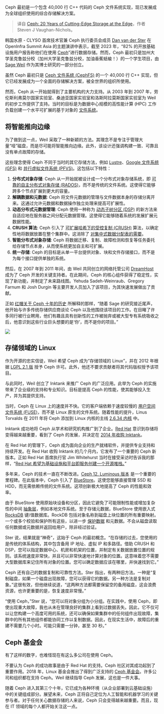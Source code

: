 
<!--
title: Ceph：20年尖端的边缘存储技术
cover: https://cdn.thenewstack.io/media/2024/09/47f68405-ceph.png
-->

Ceph 最初是一个包含 40,000 行 C++ 代码的 Ceph 文件系统实现，现已发展成为全球组织使用的综合存储解决方案。

> 译自 [Ceph: 20 Years of Cutting-Edge Storage at the Edge](https://thenewstack.io/ceph-20-years-of-cutting-edge-storage-at-the-edge/)，作者 Steven J Vaughan-Nichols。

韩国水原 - CLYSO 首席技术官兼 Ceph 执行委员会成员 [Dan van der Ster](https://www.linkedin.com/in/dan-vanderster/) 在 OpenInfra Summit Asia 的主题演讲中表示，截至 2023 年，“82% 的开放基础设施用户报告称他们在使用 [Ceph](https://ceph.io/en/)”进行数据存储。然而，Ceph 最初只是加州大学圣克鲁兹分校（加州大学圣克鲁兹分校，加油香蕉蛞蝓！）的一个学生项目，由 [Sage Weil](https://www.linkedin.com/in/sageweil/) 作为其博士研究的一部分创立。

虽然 Ceph 最初只是 [Ceph 文件系统 (CephFS)](https://docs.ceph.com/en/reef/cephfs) 的一个 40,000 行 C++ 实现，但它已经发展成为一个全面的存储解决方案，被全世界的组织所使用。

然而，Ceph 从一开始就得到了主要机构的大力支持。从 2003 年到 2007 年，劳伦斯利弗莫尔国家实验室、桑迪亚国家实验室和洛斯阿拉莫斯国家实验室为 Weil 的初步工作提供了支持。当时的目标是为数据中心规模的高性能计算 (HPC) 工作负载创建一个水平可扩展的基于对象的 [文件系统](https://thenewstack.io/apptainer-a-container-system-for-high-performance-computing/)。

## 将智能推向边缘

为了做到这一点，Weil 采取了一种新颖的方法。其理念不是专注于管理大量“哑”磁盘，而是尽可能将智能推向边缘。此外，该设计还强调构建一致、可靠且没有单点故障的存储。

这些理念使得 Ceph 不同于当时的其它存储方法，例如 [Lustre](https://www.lustre.org/)、[Google 文件系统 (GFS)](https://research.google.com/archive/gfs-sosp2003.pdf) 和 [并行虚拟文件系统 (PFVS)](https://techcommunity.microsoft.com/t5/azure-high-performance-computing/parallel-file-systems-for-hpc-storage-on-azure/ba-p/306223)。这包括以下特性：

1. **分布式对象存储**: Ceph 从一开始就被设计成一个分布式对象存储系统，即 [可靠的自主分布式对象存储 (RADOS)](https://www.oreilly.com/library/view/learning-ceph/9781787127913/68e88b41-adc3-411a-828d-6c96ab0c5d7a.xhtml)，而不是传统的文件系统。这使得它能够跨多个节点扩展到更大的容量。
2. **解耦数据和元数据**: Ceph 将文件元数据的管理与文件数据本身的存储分离开来。这通过允许元数据和数据操作独立处理来提高可扩展性。
3. **动态分布式元数据管理**: Ceph 使用一种称为 [动态子树分区 (DSP)](https://docs.ceph.com/en/reef/cephfs/dynamic-metadata-management/) 的新方法来自适应地在服务器之间分配元数据管理。这使得它能够随着系统的发展扩展元数据性能。
4. **CRUSH 算法**: Ceph 引入了 [可扩展哈希下的受控复制 (CRUSH)](https://ceph.com/assets/pdfs/weil-crush-sc06.pdf) 算法，以确定性地将数据放置在整个集群中。这消除了 [对集中式数据分配表的需要](https://thenewstack.io/3-reasons-we-need-data-protection-in-kubernetes/)。
5. **智能分布式对象存储**: Ceph 将数据迁移、复制、故障检测和恢复等任务委托给存储节点本身，从而使系统更加自主和可扩展。
6. **统一存储**: Ceph 的目标是从单一平台提供对象、块和文件存储接口，而不是为每个接口提供单独的系统。

然后，在 2007 年到 2011 年间，由 Weil 共同创立的网络托管公司 [DreamHost](https://www.dreamhost.com/) 成为了 Ceph 开发的关键支持者。在此期间，Ceph 的核心组件获得了稳定性，实现了新功能，并制定了未来路线图。Yehuda Sadeh-Weinraub、Gregory Farnum 和 Josh Durgin 等主要开发人员加入了该项目，为其快速发展做出了贡献。

正如 [红帽关于 Ceph 十年的历史](https://www.redhat.com/en/blog/ceph-turns-10-look-back) 所解释的那样，“随着 Sage 的研究接近尾声，他开始与许多传统存储供应商谈论 Ceph 以及他围绕该项目的工作。在目睹了许多同行被行业聘用，他们有趣且具有创新性的工作被抛弃或被大型专有系统吸收之后，他意识到这些行业巨头想要的是‘你’，而不是你的项目。”

![](https://cdn.thenewstack.io/media/2024/09/76778d58-ceph-arch.png)

## 存储领域的 Linux

作为开源的忠实信徒，Weil 希望 Ceph 成为“存储领域的 Linux”，并在 2012 年根据 [LGPL 2.1 版](https://www.gnu.org/licenses/old-licenses/lgpl-2.1.en.html) 授予 Ceph 许可。此外，他还不要求贡献者将其代码版权授予该项目。

与此同时，Weil 创立了 Inktank 来推广 Ceph 的广泛应用。此举为 Ceph 的实施带来了企业级的支持和专业知识。目标是提高 Ceph 的性能，使其能够投入生产，并为其提供支持。

当时，Ceph 在 Linux 上的速度并不快。它的客户端依赖于速度较慢的 [用户空间文件系统 (FUSE)](https://www.kernel.org/doc/html/latest/filesystems/fuse.html)，而不是 Linux 原生的文件系统。随着性能的提升，Linus Torvalds 在 2011 年将 Ceph 添加到 Linux 内核的主线 [2.6.34 内核](https://kernelnewbies.org/Linux_2_6_34) 中。

Inktank 成功地将 Ceph 从学术和研究机构推广到了企业。[Red Hat](https://www.openshift.com/try?utm_content=inline+mention) 意识到存储将变得越来越重要，看到了 Ceph 的发展，并决定在 [2014 年收购 Inktank](https://thenewstack.io/red-hat-seeks-to-bolster-openstack-position-with-inktank-acquisition/)。

在 Red Hat 的管理下，Ceph 成为面向企业的生产就绪软件，并提供专业支持和持续开发。在 Red Hat 收购 Inktank 的几个月内，它发布了一个重要的 Ceph 新版本。正如 Red Hat 首席执行官 Jim Whitehurst 当时在接受采访时告诉我的那样，“[Red Hat 希望为基础设施和平台即服务创建一个开源堆栈。](https://www.zdnet.com/article/red-hat-releases-inktank-ceph-enterprise-1-2/)”

多年来，Ceph 的技术一直在不断改进。[Ceph 12. Luminous 版本](https://docs.ceph.com/en/latest/releases/luminous) 是一个重要的里程碑。在此版本中，Ceph 引入了 [BlueStore](https://docs.ceph.com/en/latest/rados/configuration/storage-devices/)。这使您能够直接管理 SSD 和 HDD，而无需依赖传统的文件系统。这项创新极大地提高了 Ceph 的性能和效率。

由于 BlueStore 使用原始块设备和分区，因此它避免了可能限制性能或增加复杂性的中间 [抽象层](https://thenewstack.io/why-your-code-needs-abstraction-layers/)，例如本地文件系统。至于存储元数据，BlueStore 使用嵌入式 [RocksDB](http://rocksdb.org/) 键/值数据库。RockDB 包括对象名称到磁盘上块位置的所有重要映射。一个或多个校验和保护所有这些，以进一步 [保护数据](https://thenewstack.io/the-data-protection-challenges-of-kubernetes/) 和元数据。不会从磁盘读取任何数据或元数据并返回给用户，除非经过验证。

Ster 说，结果就是“神奇”，这始于 Ceph 的最初概念。“在存储的过去，您使用的是传统的体系结构，其中包含备用 IP 地址、虚拟 IP 和多路径。借助 CRUSH 和 DSP，您可以指定数据中心、机房和机架的位置，并制定有关数据放置位置的规则。该系统速度非常快，并且可以非常快速地计算对象的位置。这意味着您不需要大型数据库来记住所有对象的位置。您可以确定数据应该在哪里，并快速找到它。”

Ceph 还有自己的数据复制和可靠性方法。Ster 指出，有两种旧方法。一种是“复制磁盘，如果一个磁盘出现故障，您可以获得它的数据。另一种方法是复制对象。”这很有效，但他继续说道，“这两种方法都需要保留空的备用磁盘，这会浪费资源，也许更重要的是，恢复速度非常慢。”

“使用 Ceph，”Ster 说，“您可以将对象分组为小分组。在实践中，使用 Ceph，即使出现重大故障，我也从未在管理良好的集群上看到过数据丢失。因此，它不仅可以让您构建一个高度可用的系统，还可以确保如果集群中的任何组件出现故障，集群中的所有其他组件都能协同工作以复制数据。因此，在现实生活中，故障后的重建不需要几个小时。可能只需要一分钟，甚至 30 秒。”

## Ceph 基金会

有了这样的数字，也难怪现在有这么多公司在使用 Ceph。

不要认为 Ceph 的成功故事是由于 Red Hat 的支持。Ceph 社区对其成功起到了重要作用。2018 年，Linux 基金会推出了得到广泛支持的 [Ceph 基金会](https://ceph.io/en/foundation/)。许多公司和组织都在支持 Ceph。Weil 继续指导 Ceph 发展，这也是一件大事。

随着 Ceph 进入其第三个十年，它已成为各种环境（从企业部署到云基础设施）中的关键组成部分。展望未来，Ceph 正将自己定位为人工智能和机器学习的关键参与者。对于任何关心数据存储的人来说，Ceph 只会变得越来越重要。而且，现在 IT 领域的每个人都开始关注这一点。